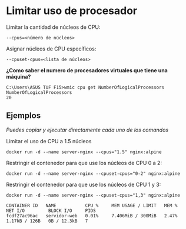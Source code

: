# Limitar uso de procesador
Limitar la cantidad de núcleos de CPU:
```
--cpus=<número de núcleos>
```

Asignar núcleos de CPU específicos:
```
--cpuset-cpus=<lista de núcleos>
```

**¿Como saber el numero de procesadores virtuales que tiene una máquina?**
```
C:\Users\ASUS TUF F15>wmic cpu get NumberOfLogicalProcessors
NumberOfLogicalProcessors
20
```
## Ejemplos
_Puedes copiar y ejecutar directamente cada uno de los comandos_

Limitar el uso de CPU a 1.5 núcleos
```
docker run -d --name server-nginx --cpus="1.5" nginx:alpine
```

Restringir el contenedor para que use los núcleos de CPU 0 a 2:
```
docker run -d --name server-nginx --cpuset-cpus="0-2" nginx:alpine
```

Restringir el contenedor para que use los núcleos de CPU 1 y 3:
```
docker run -d --name server-nginx --cpuset-cpus="1,3" nginx:alpine
```
```
CONTAINER ID   NAME           CPU %     MEM USAGE / LIMIT   MEM %     NET I/O         BLOCK I/O     PIDS
fcdf27ac96ac   servidor-web   0.01%     7.406MiB / 300MiB   2.47%     1.17kB / 126B   0B / 12.3kB   7
```
